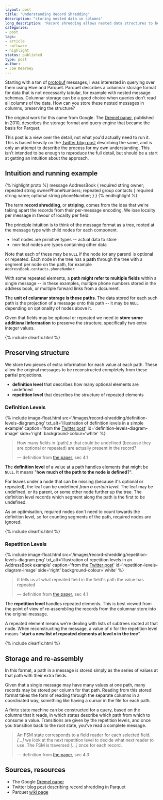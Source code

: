 ```yaml
---
layout: post
title: "Understanding Record Shredding"
description: "storing nested data in columns"
long_description: "Record shredding allows nested data structures to be considered in a sort-of-tabular way, and stored in a columnar data store. This post describes the intuition behind how this can be done preserving message structure, from Dremel and Parquet."
categories:
- post
tags:
- article
- software
- highlight
status: published
type: post
author:
- Joe Kearney
---
```


Starting with a ton of [protobuf][protobuf] messages, I was interested in querying over them using Hive and Parquet. Parquet describes a columnar storage format for data that is not necessarily tabular, for example with nested message schemas. Columnar storage can be a good choice when queries don't read all columns of the data. How can you store these nested messages in columns, preserving the structure?

The original work for this came from Google. The [Dremel paper][dremel-paper], published in 2010, describes the storage format and query engine that became the basis for Parquet.

This post is a view over the detail, not what you'd actually need to run it. This is based heavily on the [Twitter blog post][twitter-parquet] describing the same, and is only an attempt to describe the process for my own understanding. This isn't intended to be enough to reproduce the full detail, but should be a start at getting an intuition about the approach.

## Intuition and running example

<div class="inline-image-right">
{% highlight proto %}
message AddressBook {
  required string owner;
  repeated string ownerPhoneNumbers;
  repeated group contacts {
    required string name;
    optional string phoneNumber;
  }
}
{% endhighlight %}
</div>

The term **record shredding**, or **striping**, comes from the idea that we're taking apart the records from their per-message encoding. We lose locality per message in favour of locality per field.

The principle intuition is to think of the message format as a tree, rooted at the message type with child nodes for each component.

* leaf nodes are primitive types -- actual data to store
* non-leaf nodes are types containing other data

Note that each of these may be `NULL` if the node (or any parent) is optional or repeated. Each node in the tree has a **path** through the tree with a segment per node on the path, for example `AddressBook.contacts.phoneNumber`

With some repeated elements, a **path might refer to multiple fields** within a single message -- in these examples, multiple phone numbers stored in the address book, or multiple forward links from a document.

The **unit of columnar storage is these paths**. The data stored for each such path is the projection of a message onto this path -- it may be `NULL` depending on optionality of nodes above it.

Given that fields may be optional or repeated we need to **store some additional information** to preserve the structure, specifically two extra integer values.

{% include clearfix.html %}

## Preserving structure

We store two pieces of extra information for each value at each path. These allow the original messages to be reconstructed completely from these partial projections.

* **definition level** that describes how many optional elements are undefined
* **repetition level** that describes the structure of repeated elements

### Definition Levels

{% include image-float.html src='/images/record-shredding/definition-levels-diagram.png' txt_alt='Illustration of definition levels in a simple example' caption='from the <a href="https://blog.twitter.com/2013/dremel-made-simple-with-parquet">Twitter post</a>' id='definition-levels-diagram-image' side='right' background-colour='white' %}

> How many fields in [path] _p_ that could be undefined (because they are optional or repeated) are actually present in the record?
>
> <p class="cite">&mdash; definition from <a href="https://research.google.com/pubs/pub36632.html">the paper</a>, sec 4.1</p>

The **definition level** of a value at a path handles elements that might be `NULL`. It means "**how much of the path to the node is defined?**".

For leaves under a node that can be missing (because it's optional or repeated), the leaf can be undefined _from a certain level_. The leaf may be undefined, or its parent, or some other node further up the tree. The definition level records which segment along the path is the first to be undefined.

As an optimisation, required nodes don't need to count towards the definition level, so for counting segments of the path, required nodes are ignored.

{% include clearfix.html %}

### Repetition Levels

{% include image-float.html src='/images/record-shredding/repetition-levels-diagram.png' txt_alt='Illustration of repetition levels in an AddressBook example' caption='from the <a href="https://blog.twitter.com/2013/dremel-made-simple-with-parquet">Twitter post</a>' id='repetition-levels-diagram-image' side='right' background-colour='white' %}

> It tells us at what repeated field in the field's path the value has repeated
>
> <p class="cite">&mdash; definition from <a href="https://research.google.com/pubs/pub36632.html">the paper</a>, sec 4.1</p>

The **repetition level** handles repeated elements. This is best viewed from the point of view of re-assembling the records from the columnar store into the original message.

A repeated element means we're dealing with lists of subtrees rooted at that node. When reconstructing the message, a value of _n_ for the repetition level means "**start a new list of repeated elements at level _n_ in the tree**"

{% include clearfix.html %}

## Storage and re-assembly

In this format, a path in a message is stored simply as the series of values at that path with their extra fields.

Given that a single message may have many values at one path, many records may be stored per column for that path. Reading from this stored format takes the form of reading through the separate columns in a coordinated way, something like having a cursor in the file for each path.

A finite state machine can be constructed for a query, based on the columns that it reads, in which states describe which path from which to consume a value. Transitions are given by the repetition levels, and once you transition back to the root state, you've read a complete message.

> An FSM state corresponds to a field reader for each selected field. _[...]_ we look at the next repetition level to decide what next reader to use. The FSM is traversed _[...]_ once for each record.
>
> <p class="cite">&mdash; definition from <a href="https://research.google.com/pubs/pub36632.html">the paper</a>, sec 4.3</p>

## Sources, resources

* The Google [Dremel paper][dremel-paper]
* Twitter [blog post][twitter-parquet] describing record shredding in Parquet
* Parquet [wiki page][parquet-wiki]

[dremel-paper]: https://research.google.com/pubs/pub36632.html
[twitter-parquet]: https://blog.twitter.com/2013/dremel-made-simple-with-parquet
[protobuf]: https://developers.google.com/protocol-buffers/
[parquet-wiki]: https://github.com/Parquet/parquet-mr/wiki/The-striping-and-assembly-algorithms-from-the-Dremel-paper
